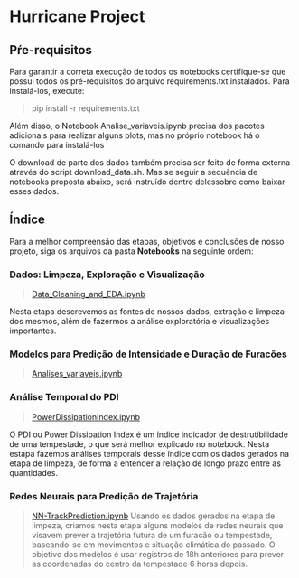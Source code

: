 # Hurricane Project

## Pŕe-requisitos

Para garantir a correta execução de todos os notebooks certifique-se que possui todos os pré-requisitos do arquivo requirements.txt instalados. Para instalá-los, execute:

> pip install -r requirements.txt

Além disso, o Notebook Analise_variaveis.ipynb precisa dos pacotes adicionais para realizar alguns plots, mas no próprio notebook há o comando para instalá-los

O download de parte dos dados também precisa ser feito de forma externa através do script download_data.sh. Mas se seguir a sequência de notebooks proposta abaixo, será instruído dentro delessobre como baixar esses dados.

## Índice

Para a melhor compreensão das etapas, objetivos e conclusões de nosso projeto, siga os arquivos da pasta **Notebooks** na seguinte ordem:

### Dados: Limpeza, Exploração e Visualização
> [Data_Cleaning_and_EDA.ipynb](https://github.com/reneroliveira/Hurricane_Project/blob/master/Notebooks/Data_Cleaning_and_EDA.ipynb)

Nesta etapa descrevemos as fontes de nossos dados, extração e limpeza dos mesmos, além de fazermos a análise exploratória e visualizações importantes.

### Modelos para Predição de Intensidade e Duração de Furacões
> [Analises_variaveis.ipynb](https://github.com/reneroliveira/Hurricane_Project/blob/master/Notebooks/Analises_variaveis.ipynb)

### Análise Temporal do PDI
> [PowerDissipationIndex.ipynb](https://github.com/reneroliveira/Hurricane_Project/blob/master/Notebooks/PowerDissipationIndex.ipynb)

O PDI ou Power Dissipation Index é um índice indicador de destrutibilidade de uma tempestade, o que será melhor explicado no notebook. Nesta estapa fazemos análises temporais desse índice com os dados gerados na etapa de limpeza, de forma a entender a relação de longo prazo entre as quantidades.

### Redes Neurais para Predição de Trajetória
> [NN-TrackPrediction.ipynb](https://github.com/reneroliveira/Hurricane_Project/blob/master/Notebooks/NN-TrackPrediction.ipynb)
Usando os dados gerados na etapa de limpeza, criamos nesta etapa alguns modelos de redes neurais que visavem prever a trajetória futura de um furacão ou tempestade, baseando-se em movimentos e situação climática do passado. O objetivo dos modelos é usar registros de 18h anteriores para prever as coordenadas do centro da tempestade 6 horas depois.
